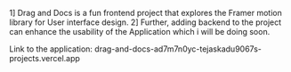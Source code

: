 1] Drag and Docs is a fun frontend project that explores the Framer motion library for User interface design.
2] Further, adding backend to the project can enhance the usability of the Application which i will be doing soon.

Link to the application: drag-and-docs-ad7m7n0yc-tejaskadu9067s-projects.vercel.app

